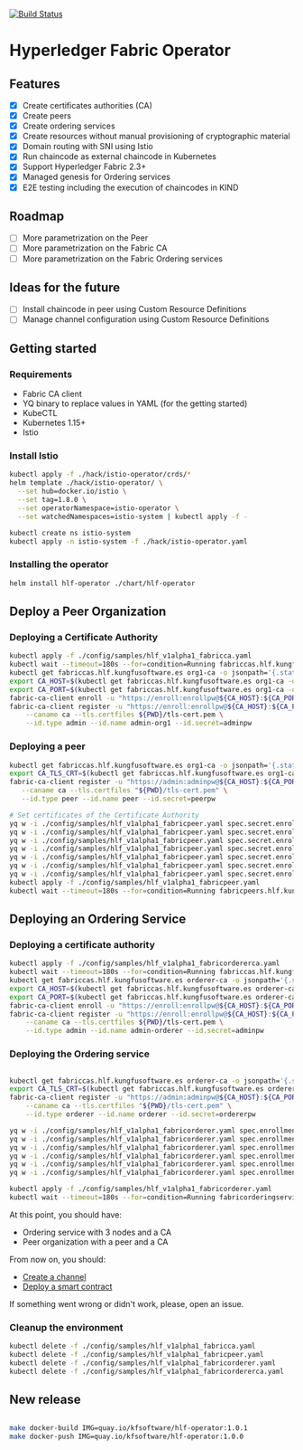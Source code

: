 [![Build Status](https://img.shields.io/travis/kfsoftware/hlf-operator/main.svg?label=E2E%20testing)](https://travis-ci.org/kfsoftware/hlf-operator)
# Hyperledger Fabric Operator

## Features
- [x] Create certificates authorities (CA)
- [x] Create peers
- [x] Create ordering services
- [x] Create resources without manual provisioning of cryptographic material
- [x] Domain routing with SNI using Istio
- [x] Run chaincode as external chaincode in Kubernetes
- [x] Support Hyperledger Fabric 2.3+
- [x] Managed genesis for Ordering services
- [x] E2E testing including the execution of chaincodes in KIND

## Roadmap
- [ ] More parametrization on the Peer
- [ ] More parametrization on the Fabric CA
- [ ] More parametrization on the Fabric Ordering services

## Ideas for the future
- [ ] Install chaincode in peer using Custom Resource Definitions
- [ ] Manage channel configuration using Custom Resource Definitions

## Getting started

### Requirements
- Fabric CA client
- YQ binary to replace values in YAML (for the getting started)
- KubeCTL
- Kubernetes 1.15+
- Istio

### Install Istio
```bash
kubectl apply -f ./hack/istio-operator/crds/*
helm template ./hack/istio-operator/ \
  --set hub=docker.io/istio \
  --set tag=1.8.0 \
  --set operatorNamespace=istio-operator \
  --set watchedNamespaces=istio-system | kubectl apply -f -

kubectl create ns istio-system
kubectl apply -n istio-system -f ./hack/istio-operator.yaml
```

### Installing the operator
```bash
helm install hlf-operator ./chart/hlf-operator
```
## Deploy a Peer Organization

### Deploying a Certificate Authority
```bash
kubectl apply -f ./config/samples/hlf_v1alpha1_fabricca.yaml    
kubectl wait --timeout=180s --for=condition=Running fabriccas.hlf.kungfusoftware.es --all
kubectl get fabriccas.hlf.kungfusoftware.es org1-ca -o jsonpath='{.status.tls_cert}' > ${PWD}/tls-cert.pem
export CA_HOST=$(kubectl get fabriccas.hlf.kungfusoftware.es org1-ca -o jsonpath='{.status.host}')
export CA_PORT=$(kubectl get fabriccas.hlf.kungfusoftware.es org1-ca -o jsonpath='{.status.port}')
fabric-ca-client enroll -u "https://enroll:enrollpw@${CA_HOST}:${CA_PORT}" --caname ca --tls.certfiles ${PWD}/tls-cert.pem
fabric-ca-client register -u "https://enroll:enrollpw@${CA_HOST}:${CA_PORT}" \
    --caname ca --tls.certfiles ${PWD}/tls-cert.pem \
    --id.type admin --id.name admin-org1 --id.secret=adminpw
```
 
 ### Deploying a peer
 ```bash
kubectl get fabriccas.hlf.kungfusoftware.es org1-ca -o jsonpath='{.status.tls_cert}'
export CA_TLS_CRT=$(kubectl get fabriccas.hlf.kungfusoftware.es org1-ca -o jsonpath='{.status.tls_cert}')
fabric-ca-client register -u "https://admin:adminpw@${CA_HOST}:${CA_PORT}" \
    --caname ca --tls.certfiles "${PWD}/tls-cert.pem" \
    --id.type peer --id.name peer --id.secret=peerpw

# Set certificates of the Certificate Authority
yq w -i ./config/samples/hlf_v1alpha1_fabricpeer.yaml spec.secret.enrollment.component.cahost "${CA_HOST}" 
yq w -i ./config/samples/hlf_v1alpha1_fabricpeer.yaml spec.secret.enrollment.tls.cahost "${CA_HOST}"
yq w -i ./config/samples/hlf_v1alpha1_fabricpeer.yaml spec.secret.enrollment.component.caport "${CA_PORT}" 
yq w -i ./config/samples/hlf_v1alpha1_fabricpeer.yaml spec.secret.enrollment.tls.caport "${CA_PORT}" 
yq w -i ./config/samples/hlf_v1alpha1_fabricpeer.yaml spec.secret.enrollment.component.catls.cacert "$(echo ${CA_TLS_CRT} | base64)" 
yq w -i ./config/samples/hlf_v1alpha1_fabricpeer.yaml spec.secret.enrollment.component.catls.cacert "$(echo ${CA_TLS_CRT} | base64)" 
yq w -i ./config/samples/hlf_v1alpha1_fabricpeer.yaml spec.secret.enrollment.tls.catls.cacert "$(echo ${CA_TLS_CRT} | base64)"
kubectl apply -f ./config/samples/hlf_v1alpha1_fabricpeer.yaml
kubectl wait --timeout=180s --for=condition=Running fabricpeers.hlf.kungfusoftware.es --all

```

## Deploying an Ordering Service

### Deploying a certificate authority
```bash
kubectl apply -f ./config/samples/hlf_v1alpha1_fabricordererca.yaml    
kubectl wait --timeout=180s --for=condition=Running fabriccas.hlf.kungfusoftware.es --all
kubectl get fabriccas.hlf.kungfusoftware.es orderer-ca -o jsonpath='{.status.tls_cert}' > ${PWD}/tls-cert.pem
export CA_HOST=$(kubectl get fabriccas.hlf.kungfusoftware.es orderer-ca -o jsonpath='{.status.host}')
export CA_PORT=$(kubectl get fabriccas.hlf.kungfusoftware.es orderer-ca -o jsonpath='{.status.port}')
fabric-ca-client enroll -u "https://enroll:enrollpw@${CA_HOST}:${CA_PORT}" --caname ca --tls.certfiles ${PWD}/tls-cert.pem
fabric-ca-client register -u "https://enroll:enrollpw@${CA_HOST}:${CA_PORT}" \
    --caname ca --tls.certfiles ${PWD}/tls-cert.pem \
    --id.type admin --id.name admin-orderer --id.secret=adminpw
```

### Deploying the Ordering service
```bash

kubectl get fabriccas.hlf.kungfusoftware.es orderer-ca -o jsonpath='{.status.tls_cert}'
export CA_TLS_CRT=$(kubectl get fabriccas.hlf.kungfusoftware.es orderer-ca -o jsonpath='{.status.tls_cert}')
fabric-ca-client register -u "https://admin:adminpw@${CA_HOST}:${CA_PORT}" \
    --caname ca --tls.certfiles "${PWD}/tls-cert.pem" \
    --id.type orderer --id.name orderer --id.secret=ordererpw

yq w -i ./config/samples/hlf_v1alpha1_fabricorderer.yaml spec.enrollment.component.cahost "${CA_HOST}" 
yq w -i ./config/samples/hlf_v1alpha1_fabricorderer.yaml spec.enrollment.tls.cahost "${CA_HOST}"
yq w -i ./config/samples/hlf_v1alpha1_fabricorderer.yaml spec.enrollment.component.caport "${CA_PORT}" 
yq w -i ./config/samples/hlf_v1alpha1_fabricorderer.yaml spec.enrollment.tls.caport "${CA_PORT}" 
yq w -i ./config/samples/hlf_v1alpha1_fabricorderer.yaml spec.enrollment.component.catls.cacert "$(echo ${CA_TLS_CRT} | base64)" 
yq w -i ./config/samples/hlf_v1alpha1_fabricorderer.yaml spec.enrollment.tls.catls.cacert "$(echo ${CA_TLS_CRT} | base64)"

kubectl apply -f ./config/samples/hlf_v1alpha1_fabricorderer.yaml
kubectl wait --timeout=180s --for=condition=Running fabricorderingservices.hlf.kungfusoftware.es --all
```

At this point, you should have:
- Ordering service with 3 nodes and a CA
- Peer organization with a peer and a CA

From now on, you should:
- [Create a channel](https://hyperledger-fabric.readthedocs.io/en/release-2.2/create_channel/create_channel_overview.html)
- [Deploy a smart contract](https://hyperledger-fabric.readthedocs.io/en/release-2.2/deploy_chaincode.html)

If something went wrong or didn't work, please, open an issue.

### Cleanup the environment
```bash
kubectl delete -f ./config/samples/hlf_v1alpha1_fabricca.yaml
kubectl delete -f ./config/samples/hlf_v1alpha1_fabricpeer.yaml
kubectl delete -f ./config/samples/hlf_v1alpha1_fabricorderer.yaml
kubectl delete -f ./config/samples/hlf_v1alpha1_fabricordererca.yaml
```


## New release

```bash

make docker-build IMG=quay.io/kfsoftware/hlf-operator:1.0.1
make docker-push IMG=quay.io/kfsoftware/hlf-operator:1.0.0
```
